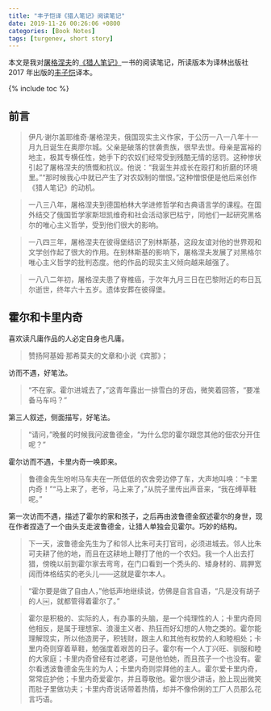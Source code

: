 ```yaml
---
title: "丰子恺译《猎人笔记》阅读笔记"
date: 2019-11-26 00:26:06 +0800
categories: [Book Notes]
tags: [turgenev, short story]
---
```


本文是我对[屠格涅夫](https://zh.wikipedia.org/wiki/%E4%BC%8A%E4%B8%87%C2%B7%E8%B0%A2%E5%B0%94%E7%9B%96%E8%80%B6%E7%BB%B4%E5%A5%87%C2%B7%E5%B1%A0%E6%A0%BC%E6%B6%85%E5%A4%AB)的[《猎人笔记》](https://book.douban.com/subject/27146640/)一书的阅读笔记，所读版本为译林出版社 2017 年出版的[丰子恺](https://zh.wikipedia.org/wiki/%E8%B1%90%E5%AD%90%E6%84%B7)译本。

{% include toc %}

## 前言
 
> 伊凡·谢尔盖耶维奇·屠格涅夫，俄国现实主义作家，于公历一八一八年十一月九日诞生在奥廖尔城。父亲是破落的世袭贵族，很早去世。母亲是富裕的地主，极其专横任性，她手下的农奴们经常受到残酷无情的惩罚。这种惨状引起了屠格涅夫的愤慨和抗议。他说：“我诞生并成长在殴打和折磨的环境里。”“那时候我心中就已产生了对农奴制的憎恨。”这种憎恨便是他后来创作《猎人笔记》的动机。
 
> 一八三八年，屠格涅夫到德国柏林大学进修哲学和古典语言学的课程。在国外结交了俄国哲学家斯坦凯维奇和社会活动家巴枯宁，同他们一起研究黑格尔的唯心主义哲学，受到他们很大的影响。
 
> 一八四三年，屠格涅夫在彼得堡结识了别林斯基，这段友谊对他的世界观和文学创作起了很大的作用。在别林斯基的影响下，屠格涅夫发展了对黑格尔唯心主义哲学的批判态度。他的作品的现实主义倾向越来越强了。
 
> 一八八二年初，屠格涅夫患了脊椎癌，于次年九月三日在巴黎附近的布日瓦尔逝世，终年六十五岁。遗体安葬在彼得堡。
 
## 霍尔和卡里内奇
 
喜欢读凡庸作品的人必定自身也凡庸。

> 赞扬阿基姆·那希莫夫的文章和小说《宾那》；
 
访而不遇，好笔法。

> “不在家。霍尔进城去了，”这青年露出一排雪白的牙齿，微笑着回答，“要准备马车吗？”
 
第三人叙述，侧面描写，好笔法。

> “请问，”晚餐的时候我问波鲁德金，“为什么您的霍尔跟您其他的佃农分开住呢？”
 
 
霍尔访而不遇，卡里内奇一唤即来。

> 鲁德金先生吩咐马车夫在一所低低的农舍旁边停了车，大声地叫唤：“卡里内奇！”“马上来了，老爷，马上来了，”从院子里传出声音来，“我在缚草鞋呢。”
 
第一次访而不遇，描述了霍尔的家和孩子，之后再由波鲁德金叙述霍尔的身世，现在作者捏造了一个由头支走波鲁德金，让猎人单独会见霍尔。巧妙的结构。

> 下一天，波鲁德金先生为了和邻人比朱可夫打官司，必须进城去。邻人比朱可夫耕了他的地，而且在这耕地上鞭打了他的一个农妇。我一个人出去打猎，傍晚以前到霍尔家去弯弯，在门口看到一个秃头的、矮身材的、肩胛宽阔而体格结实的老头儿——这就是霍尔本人。
 
> “霍尔要是做了自由人，”他低声地继续说，仿佛是自言自语，“凡是没有胡子的人￼，就都管得着霍尔了。”

> 霍尔是积极的、实际的人，有办事的头脑，是一个纯理性的人；卡里内奇同他相反，是属于理想家、浪漫主义者、热狂而好幻想的人物之类的。霍尔能理解现实，所以他造房子，积钱财，跟主人和其他有权势的人和睦相处；卡里内奇则穿着草鞋，勉强度着艰苦的日子。霍尔有一个人丁兴旺、驯服和睦的大家庭；卡里内奇曾经有过老婆，可是他怕她，而且孩子一个也没有。霍尔看透波鲁德金先生的为人；卡里内奇则崇拜他的主人。霍尔爱卡里内奇，常常庇护他；卡里内奇爱霍尔，并且尊敬他。霍尔很少讲话，脸上现出微笑而肚子里做功夫；卡里内奇说话带着热情，却并不像伶俐的工厂人员那么花言巧语。
